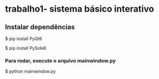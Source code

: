 # trabalho1- sistema básico interativo

## Instalar dependências

$ pip install PyQt6

$ pip install PySide6

### Para rodar, execute o arquivo mainwindow.py
$ python mainwindow.py
